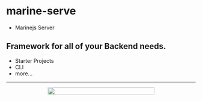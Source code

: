 # marine-serve
- Marinejs Server

## Framework for all of your Backend needs.
- Starter Projects
- CLI
- more...

---

<div align="center">
  <img align="center" width="75%" height="7%" src="https://c.tenor.com/105SSzB_tNEAAAAC/anime.gif">
</div>
